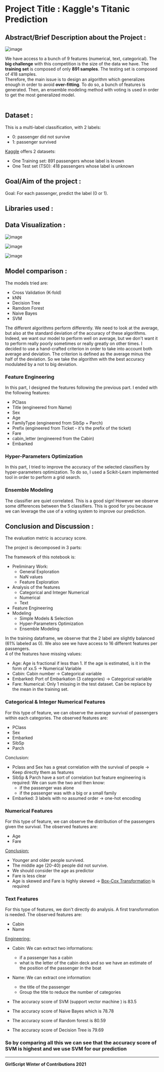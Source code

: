 # Project Title : Kaggle's Titanic Prediction

## Abstract/Brief Description about the Project :

![image](https://user-images.githubusercontent.com/63282184/142458721-c0a32098-a527-4941-9ee2-f08ba91af594.png)



We have access to a bunch of 9 features (numerical, text, categorical). The <b>big challenge</b> with this competition is the size of the data we have. The <b>training set</b> is composed of only <b>891 samples</b>. The testing set is composed of 418 samples. <br>Therefore, the main issue is to design an algorithm which generalizes enough in order to avoid <b>over-fitting</b>. To do so, a bunch of features is generated. Then, an ensemble modeling method with voting is used in order to get the most generalized model.<br><br>

## Dataset :

This is a multi-label classification, with 2 labels:

- 0: passenger did not survive
- 1: passenger survived

[Kaggle](https://www.kaggle.com) offers 2 datasets:
- One Training set: 891 passengers whose label is known
- One Test set (TS0): 418 passengers whose label is unknown





## Goal/Aim of the project :

Goal: For each passenger, predict the label (0 or 1).

## Libraries used :

## Data Visualization :

![image](https://user-images.githubusercontent.com/63282184/142458506-bd068131-396a-47c3-bd2c-a1d161284334.png)

![image](https://user-images.githubusercontent.com/63282184/142458560-cc885512-1f0b-4cac-91c3-20277fbfbb45.png)

![image](https://user-images.githubusercontent.com/63282184/142458621-a187310d-49a0-4c69-8af3-0e2ac445db18.png)


## Model comparison :

The models tried are:
- Cross Validation (K-fold)
- kNN
- Decision Tree
- Ramdom Forest
- Naive Bayes
- SVM



The different algorithms perform differently. We need to look at the average, but also at the standard deviation of the accuracy of these algorithms. Indeed, we want our model to perform well on average, but we don't want it to perform really poorly sometimes or really greatly on other times. 
I decided to use a hand-crafted criterion in order to take into account both average and deviation. The criterion is defined as the average minus the half of the deviation. So we take the algorithm with the best accuracy modulated by a not to big deviation.


### Feature Engineering

In this part, I designed the features following the previous part. I ended with the following features:

- PClass
- Title (engineered from Name)
- Sex
- Age
- FamilyType (engineered from SibSp + Parch)
- Prefix (engineered from Ticket - it's the prefix of the ticket)
- Fare
- cabin_letter (engineered from the Cabin)
- Embarked 

### Hyper-Parameters Optimization 

In this part, I tried to improve the accuracy of the selected classifiers by hyper-parameters optimization. To do so, I used a Scikit-Learn implemented tool in order to perform a grid search.

### Ensemble Modeling

The classifier are quiet correlated. This is a good sign! However we observe some differences between the 5 classifiers. This is good for you because we can leverage the use of a voting system to improve our prediction. 


## Conclusion and Discussion :

The evaluation metric is accuracy score. 

The project is decomposed in 3 parts:

The framework of this notebook is:
- Preliminary Work:
    - General Exploration
    - NaN values
    - Feature Exploration
- Analysis of the features
    - Categorical and Integer Numerical
    - Numerical
    - Text
- Feature Engineering
- Modeling
    - Simple Models & Selection
    - Hyper-Parameters Optimization 
    - Ensemble Modeling


In the training dataframe, we observe that the 2 label are slightly balanced (61% labeled as 0). We also see we have access to 16 different features per passengers. <br> 4 of the features have missing values:

- Age: Age is fractional if less than 1. If the age is estimated, is it in the form of xx.5 -> Numerical Variable
- Cabin: Cabin number -> Categorical variable
- Embarked: Port of Embarkation (3 categories)  -> Categorical variable
- Fare: Numerical: Only 1 missing in the test dataset. Can be replace by the mean in the training set. 

### Categorical & Integer Numerical Features

For this type of feature, we can observe the average survival of passengers within each categories. The observed features are: 

- PClass
- Sex
- Embarked
- SibSp
- Parch

Conclusion:

- Pclass and Sex has a great correlation with the survival of people -> Keep directly them as features
- SibSp & Parch have a sort of correlation but feature engineering is required: We can sum the two and then know:
	- if the passenger was alone 
	- if the passenger was with a big or a small family
- Embarked: 3 labels with no assumed order -> one-hot encoding 

### Numerical Features

For this type of feature, we can observe the distribution of the passengers given the survival. The observed features are: 

- Age
- Fare

<u>Conclusion:</u>
- Younger and older people survived.
- The middle age (20-40) people did not survive. 
- We should consider the age as predictor
- Fare is less clear
- Age is skewed and Fare is highly skewed  -> [Box-Cox Transformation](https://docs.scipy.org/doc/scipy/reference/generated/scipy.stats.boxcox.html) is required

### Text Features

For this type of features, we don't directly do analysis. A first transformation is needed. The observed features are:

- Cabin
- Name 

<u>Engineering:</u>
- Cabin: We can extract two informations: 
	- if a passenger has a cabin 
	- what is the letter of the cabin deck and so we have an estimate of the position of the passenger in the boat
- Name: We can extract one information:
	- the title of the passenger
	- Group the title to reduce the number of categories

- The accuracy score of SVM (support vector machine ) is 83.5  

- The accuracy score of Naive Bayes which is 78.78

- The accuracy score of Random forest is 80.59

- The accuracy score of Decision Tree is 79.69

### So by comparing all this we can see that the accuracy score of SVM is highest and we use SVM for our prediction 

**********************************************************************
**GirlScript Winter of Contributions 2021**




